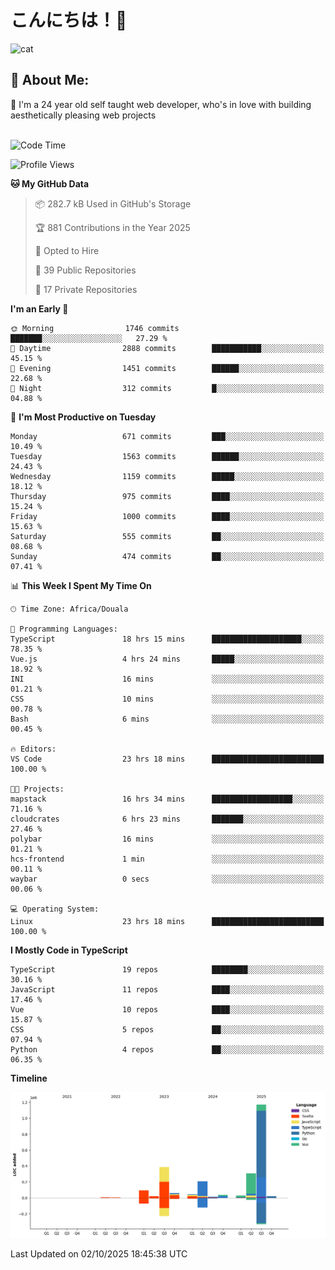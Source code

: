 

# こんにちは！🙂  
![cat](https://github.com/michaelnji/michaelnji/assets/73862378/606e99e9-2c18-4853-8722-991e4af8eae6)

## 💫 About Me:
🙂 I'm a 24 year old self taught web developer, who's in love with building aesthetically pleasing web projects <br><br>

<!--START_SECTION:waka-->
![Code Time](http://img.shields.io/badge/Code%20Time-1%2C463%20hrs%207%20mins-blue)

![Profile Views](http://img.shields.io/badge/Profile%20Views-0-blue)

**🐱 My GitHub Data** 

> 📦 282.7 kB Used in GitHub's Storage 
 > 
> 🏆 881 Contributions in the Year 2025
 > 
> 💼 Opted to Hire
 > 
> 📜 39 Public Repositories 
 > 
> 🔑 17 Private Repositories 
 > 
**I'm an Early 🐤** 

```text
🌞 Morning                1746 commits        ███████░░░░░░░░░░░░░░░░░░   27.29 % 
🌆 Daytime                2888 commits        ███████████░░░░░░░░░░░░░░   45.15 % 
🌃 Evening                1451 commits        ██████░░░░░░░░░░░░░░░░░░░   22.68 % 
🌙 Night                  312 commits         █░░░░░░░░░░░░░░░░░░░░░░░░   04.88 % 
```
📅 **I'm Most Productive on Tuesday** 

```text
Monday                   671 commits         ███░░░░░░░░░░░░░░░░░░░░░░   10.49 % 
Tuesday                  1563 commits        ██████░░░░░░░░░░░░░░░░░░░   24.43 % 
Wednesday                1159 commits        █████░░░░░░░░░░░░░░░░░░░░   18.12 % 
Thursday                 975 commits         ████░░░░░░░░░░░░░░░░░░░░░   15.24 % 
Friday                   1000 commits        ████░░░░░░░░░░░░░░░░░░░░░   15.63 % 
Saturday                 555 commits         ██░░░░░░░░░░░░░░░░░░░░░░░   08.68 % 
Sunday                   474 commits         ██░░░░░░░░░░░░░░░░░░░░░░░   07.41 % 
```


📊 **This Week I Spent My Time On** 

```text
🕑︎ Time Zone: Africa/Douala

💬 Programming Languages: 
TypeScript               18 hrs 15 mins      ████████████████████░░░░░   78.35 % 
Vue.js                   4 hrs 24 mins       █████░░░░░░░░░░░░░░░░░░░░   18.92 % 
INI                      16 mins             ░░░░░░░░░░░░░░░░░░░░░░░░░   01.21 % 
CSS                      10 mins             ░░░░░░░░░░░░░░░░░░░░░░░░░   00.78 % 
Bash                     6 mins              ░░░░░░░░░░░░░░░░░░░░░░░░░   00.45 % 

🔥 Editors: 
VS Code                  23 hrs 18 mins      █████████████████████████   100.00 % 

🐱‍💻 Projects: 
mapstack                 16 hrs 34 mins      ██████████████████░░░░░░░   71.16 % 
cloudcrates              6 hrs 23 mins       ███████░░░░░░░░░░░░░░░░░░   27.46 % 
polybar                  16 mins             ░░░░░░░░░░░░░░░░░░░░░░░░░   01.21 % 
hcs-frontend             1 min               ░░░░░░░░░░░░░░░░░░░░░░░░░   00.11 % 
waybar                   0 secs              ░░░░░░░░░░░░░░░░░░░░░░░░░   00.06 % 

💻 Operating System: 
Linux                    23 hrs 18 mins      █████████████████████████   100.00 % 
```

**I Mostly Code in TypeScript** 

```text
TypeScript               19 repos            ████████░░░░░░░░░░░░░░░░░   30.16 % 
JavaScript               11 repos            ████░░░░░░░░░░░░░░░░░░░░░   17.46 % 
Vue                      10 repos            ████░░░░░░░░░░░░░░░░░░░░░   15.87 % 
CSS                      5 repos             ██░░░░░░░░░░░░░░░░░░░░░░░   07.94 % 
Python                   4 repos             ██░░░░░░░░░░░░░░░░░░░░░░░   06.35 % 
```



**Timeline**

![Lines of Code chart](https://raw.githubusercontent.com/michaelnji/michaelnji/main/assets/bar_graph.png)


 Last Updated on 02/10/2025 18:45:38 UTC
<!--END_SECTION:waka-->
